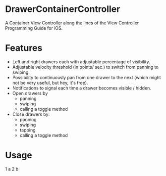 DrawerContainerController
=========================
A Container View Controller along the lines of the View Controller Programming Guide for iOS.

Features
========

- Left and right drawers each with adjustable percentage of visibility.
- Adjustable velocity threshold (in points/ sec.) to switch from panning to swiping.
- Possibility to continuously pan from one drawer to the next (which might not be very useful, but hey, it's free).
- Notifications to signal each time a drawer becomes visible / hidden.
- Open drawers by 
  - panning
  - swiping
  - calling a toggle method
- Close drawers by:
  - panning
  - swiping
  - tapping
  - calling a toggle method

Usage
=====

1 a
2 b
